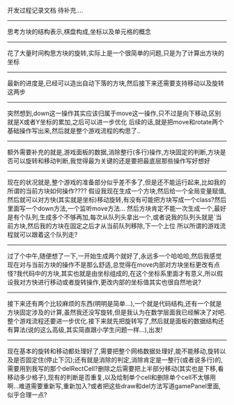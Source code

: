 开发过程记录文档
待补充....

---

思考方块的结构表示,棋盘构成,坐标以及单元格的概念

---

花了大量时间构思方块的旋转,实际上是一个很简单的问题,只是为了计算出方块的坐标

---

最新的进度是,已经可以造出自动下落的方块,然后接下来还需要支持移动以及旋转这两步

---

突然想到,down这一操作其实应该归属于move这一操作,只不过是向下移动,区别就是X或者Y坐标的累加,之后可以进一步优化
后续的话,就是把move和rotate两个基础操作写出来,然后就是整个游戏流程的构思了..

---

额外需要补充的就是,游戏面板的数据,消除整行(多行)操作,方块固定的判断,方块是否可以旋转和移动判断,我觉得最为关键的还是要把最底层那些操作写好想好

---

现在的状况就是,整个游戏的准备部分似乎差不多了,但是还不能运行起来,比如我的所谓的当前方块如何操作????
假设我现在生成一个方块,然后给一个全局变量赋值,然后就可以对方快(其实就是坐标)移动旋转,有没有可能把方块写成一个class?然后里面写一个down方法,一个监听move方法...
然后方块肯定不能一次生成一个,最好是有个队列,生成多个不够再加,每次从队列头拿出一个,或者说我的队列头就是`当前方块,然后我的方块在固定之后才从当前队列移除,下一个上位
所以所谓的游戏流程就可以跟着这个队列走?

---

过了个中午,随便想了一下,一开始生成两个就好了,永远多一个哈哈哈,然后我感觉现在对与当前方块的操作不是那么舒适,总觉得在move内部对方块坐标更改有点怪?我代码中的方块,其实也就是由坐标组成的,在这个坐标系里面才有意义,所以假设我对方快进行移动或者旋转操作,更改内部的坐标值其实也很自然地说?

---

接下来还有两个比较麻烦的东西(明明是简单...),一个就是代码结构,还有一个就是方块固定涉及的计算,虽然我还没写旋转,但是我认为在数学层面我已经解决了对吧.整个游戏流程还要进一步优化.接下来就先把旋转写了,然后就是面板的数据结构还有算法(说的这么高级,其实简直跟小学生问题一样...),出发!

---

现在基本的旋转和移动都处理好了,需要把整个网格数据处理好,能不能移动,旋转以及是否固定住(停止下沉);还有就是消除的判定,消除肯定是一整行(或者说多行)的,需要用到我写的那个delRectCell?删除之后需要把上半部分移动(其实也是下移,看移动多少格子),现有的判断是否重复,以及绘制单个cell和删除单个cell不太够用啊...难道需要重新写,重新加入?或者把这些draw和del方法写道gamePanel里面,似乎合理一点?